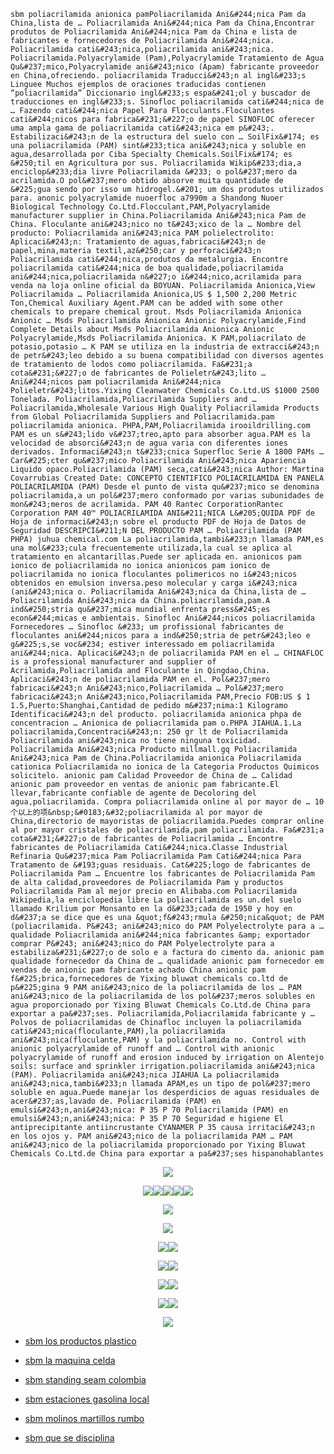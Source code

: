 
```
sbm poliacrilamida anionica pamPoliacrilamida Ani&#244;nica Pam da China,lista de … Poliacrilamida Ani&#244;nica Pam da China,Encontrar produtos de Poliacrilamida Ani&#244;nica Pam da China e lista de fabricantes e fornecedores de Poliacrilamida Ani&#244;nica. Poliacrilamida cati&#243;nica,poliacrilamida ani&#243;nica. Poliacrilamida.Polyacrylamide (Pam),Polyacrylamide Tratamiento de Agua Qu&#237;mico,Polyacrylamide ani&#243;nico (Apam) fabricante proveedor en China,ofreciendo. poliacrilamida Traducci&#243;n al ingl&#233;s Linguee Muchos ejemplos de oraciones traducidas contienen “poliacrilamida” Diccionario ingl&#233;s espa&#241;ol y buscador de traducciones en ingl&#233;s. Sinofloc poliacrilamida cati&#244;nica de … Fazendo cati&#244;nica Papel Para Flocculants.Floculantes cati&#244;nicos para fabrica&#231;&#227;o de papel SINOFLOC oferecer uma ampla gama de poliacrilamida cati&#243;nica em p&#243;. Estabilizaci&#243;n de la estructura del suelo con … SoilFix&#174; es una poliacrilamida (PAM) sint&#233;tica ani&#243;nica y soluble en agua,desarrollada por Ciba Specialty Chemicals.SoilFix&#174; es &#250;til en Agricultura por sus. Poliacrilamida Wikip&#233;dia,a enciclop&#233;dia livre Poliacrilamida &#233; o pol&#237;mero da acrilamida.O pol&#237;mero obtido absorve muita quantidade de &#225;gua sendo por isso um hidrogel.&#201; um dos produtos utilizados para. anonic polyacrylamide nuoerfloc a7990m a Shandong Nuoer Biological Technology Co.Ltd.Flocculant,PAM,Polyacrylamide manufacturer supplier in China.Poliacrilamida Ani&#243;nica Pam de China. Floculante ani&#243;nico no t&#243;xico de la … Nombre del producto: Poliacrilamida ani&#243;nica PAM polielectrolito: Aplicaci&#243;n: Tratamiento de aguas,fabricaci&#243;n de papel,mina,materia textil,az&#250;car y perforaci&#243;n Poliacrilamida cati&#244;nica,produtos da metalurgia. Encontre poliacrilamida cati&#244;nica de boa qualidade,poliacrilamida ani&#244;nica,poliacrilamida n&#227;o i&#244;nico,acrilamida para venda na loja online oficial da BOYUAN. Poliacrilamida Anionica,View Poliacrilamida … Poliacrilamida Anionica,US $ 1,500 2,200 Metric Ton,Chemical Auxiliary Agent.PAM can be added with some other chemicals to prepare chemical grout. Msds Poliacrilamida Anionica Anionic … Msds Poliacrilamida Anionica Anionic Polyacrylamide,Find Complete Details about Msds Poliacrilamida Anionica Anionic Polyacrylamide,Msds Poliacrilamida Anionica. K PAM,poliacrilato de potasio,potasio … K PAM se utiliza en la industria de extracci&#243;n de petr&#243;leo debido a su buena compatibilidad con diversos agentes de tratamiento de lodos como poliacrilamida. Fa&#231;a cota&#231;&#227;o de fabricantes de Polieletr&#243;lito … Ani&#244;nicos pam poliacrilamida Ani&#244;nica Polieletr&#243;litos.Yixing Cleanwater Chemicals Co.Ltd.US $1000 2500 Tonelada. Poliacrilamida,Poliacrilamida Suppliers and … Poliacrilamida,Wholesale Various High Quality Poliacrilamida Products from Global Poliacrilamida Suppliers and Poliacrilamida.pam poliacrilamida anionica. PHPA,PAM,Poliacrilamida irooildrilling.com PAM es un s&#243;lido v&#237;treo,apto para absorber agua.PAM es la velocidad de absorci&#243;n de agua varia con diferentes iones derivados. Informaci&#243;n t&#233;cnica Superfloc Serie A 1800 PAMs … Car&#225;cter qu&#237;mico Poliacrilamida Ani&#243;nica Apariencia Liquido opaco.Poliacrilamida (PAM) seca,cati&#243;nica Author: Martina Covarrubias Created Date: CONCEPTO CIENTIFICO POLIACRILAMIDA EN PANELA POLIACRILAMIDA (PAM) Desde el punto de vista qu&#237;mico se denomina poliacrilamida,a un pol&#237;mero conformado por varias subunidades de mon&#243;meros de acrilamida. PAM 40 Rantec CorporationRantec Corporation PAM 40™ POLIACRILAMIDA ANI&#211;NICA L&#205;QUIDA PDF de Hoja de informaci&#243;n sobre el producto PDF de Hoja de Datos de Seguridad DESCRIPCI&#211;N DEL PRODUCTO PAM … Poliacrilamida (PAM PHPA) juhua chemical.com La poliacrilamida,tambi&#233;n llamada PAM,es una mol&#233;cula frecuentemente utilizada,la cual se aplica al tratamiento en alcantarillas.Puede ser aplicada en. anionicos pam ionico de poliacrilamida no ionica anionicos pam ionico de poliacrilamida no ionica floculantes polimericos no i&#243;nicos obtenidos en emulsion inversa.peso molecular y carga i&#243;nica (ani&#243;nica o. Poliacrilamida Ani&#243;nica da China,lista de … Poliacrilamida Ani&#243;nica da China.poliacrilamida,pam.A ind&#250;stria qu&#237;mica mundial enfrenta press&#245;es econ&#244;micas e ambientais. Sinofloc Ani&#244;nicos poliacrilamida Fornecedores … Sinofloc &#233; um profissional fabricantes de floculantes ani&#244;nicos para a ind&#250;stria de petr&#243;leo e g&#225;s,se voc&#234; estiver interessado em poliacrilamida ani&#244;nica. Aplicaci&#243;n de poliacrilamida PAM en el … CHINAFLOC is a professional manufacturer and supplier of Acrilamida,Poliacrilamida and Floculante in Qingdao,China. Aplicaci&#243;n de poliacrilamida PAM en el. Pol&#237;mero fabricaci&#243;n Ani&#243;nico,Poliacrilamida … Pol&#237;mero fabricaci&#243;n Ani&#243;nico,Poliacrilamida PAM,Precio FOB:US $ 1 1.5,Puerto:Shanghai,Cantidad de pedido m&#237;nima:1 Kilogramo Identificaci&#243;n del producto. poliacrilamida anionica phpa de concentracion … Anionica de poliacrilamida pam o.PHPA JIAHUA.1.La poliacrilamida,Concentraci&#243;n: 250 gr lt de Poliacrilamida Poliacrilamida ani&#243;nica no tiene ninguna toxicidad. Poliacrilamida Ani&#243;nica Producto millmall.gq Poliacrilamida Ani&#243;nica Pam de China.Poliacrilamida anionica Poliacrilamida cationica Poliacrilamida no ionica de la Categoria Productos Quimicos solicitelo. anionic pam Calidad Proveedor de China de … Calidad anionic pam proveedor en ventas de anionic pam fabricante.El llevar,fabricante confiable de agente de Decoloring del agua,poliacrilamida. Compra poliacrilamida online al por mayor de … 10 个以上的项&nbsp;&#0183;&#32;poliacrilamida al por mayor de China,directorio de mayoristas de poliacrilamida.Puedes comprar online al por mayor cristales de poliacrilamida,pam poliacrilamida. Fa&#231;a cota&#231;&#227;o de fabricantes de Poliacrilamida … Encontre fabricantes de Poliacrilamida Cati&#244;nica.Classe Industrial Refinaria Qu&#237;mica Pam Poliacrilamida Pam Cati&#244;nica Para Tratamento de &#193;guas residuais. Cat&#225;logo de fabricantes de Poliacrilamida Pam … Encuentre los fabricantes de Poliacrilamida Pam de alta calidad,proveedores de Poliacrilamida Pam y productos Poliacrilamida Pam al mejor precio en Alibaba.com Poliacrilamida Wikipedia,la enciclopedia libre La poliacrilamida es un.del suelo llamado Krilium por Monsanto en la d&#233;cada de 1950 y hoy en d&#237;a se dice que es una &quot;f&#243;rmula &#250;nica&quot; de PAM (poliacrilamida. P&#243; ani&#243;nico do PAM Polyelectrolyte para a … qualidade Poliacrilamida ani&#244;nica fabricantes &amp; exportador comprar P&#243; ani&#243;nico do PAM Polyelectrolyte para a estabiliza&#231;&#227;o de solo e a factura do cimento da. anionic pam qualidade fornecedor da China de … qualidade anionic pam fornecedor em vendas de anionic pam fabricante achado China anionic pam f&#225;brica,fornecedores de Yixing bluwat chemicals co.ltd de p&#225;gina 9 PAM ani&#243;nico de la poliacrilamida de los … PAM ani&#243;nico de la poliacrilamida de los pol&#237;meros solubles en agua proporcionado por Yixing Bluwat Chemicals Co.Ltd.de China para exportar a pa&#237;ses. Poliacrilamida,Poliacrilamida fabricante y … Polvos de poliacrilamidas de Chinafloc incluyen la poliacrilamida cati&#243;nica(floculante,PAM),la poliacrilamida ani&#243;nica(floculante,PAM) y la poliacrilamida no. Control with anionic polyacrylamide of runoff and … Control with anionic polyacrylamide of runoff and erosion induced by irrigation on Alentejo soils: surface and sprinkler irrigation.poliacrilamida ani&#243;nica (PAM). Poliacrilamida ani&#243;nica JIAHUA La poliacrilamida ani&#243;nica,tambi&#233;n llamada APAM,es un tipo de pol&#237;mero soluble en agua.Puede manejar los desperdicios de aguas residuales de acer&#237;as,lavado de. Poliacrilamida (PAM) en emulsi&#243;n,ani&#243;nica: P 35 P 70 Poliacrilamida (PAM) en emulsi&#243;n,ani&#243;nica: P 35 P 70 Seguridad e higiene El antiprecipitante antiincrustante CYANAMER P 35 causa irritaci&#243;n en los ojos y. PAM ani&#243;nico de la poliacrilamida PAM … PAM ani&#243;nico de la poliacrilamida proporcionado por Yixing Bluwat Chemicals Co.Ltd.de China para exportar a pa&#237;ses hispanohablantes 
```

<div align="center">

<a href="https://es-crusher.shibang-china.com/github&k=sbm+poliacrilamida+anionica+pam"><img src="https://static.shibang-china.com/es/crusher/logo.jpg"></a>

<a href="https://es-crusher.shibang-china.com/github&k=sbm+poliacrilamida+anionica+pam"><img src="https://static.shibang-china.com/es/crusher/index.jpg"></a><a href="https://es-crusher.shibang-china.com/material.htmlgithub&k=sbm+poliacrilamida+anionica+pam"><img src="https://static.shibang-china.com/es/crusher/material.jpg"></a><a href="https://es-crusher.shibang-china.com/application.htmlgithub&k=sbm+poliacrilamida+anionica+pam"><img src="https://static.shibang-china.com/es/crusher/application.jpg"></a><a href="https://es-crusher.shibang-china.com/aboutus.htmlgithub&k=sbm+poliacrilamida+anionica+pam"><img src="https://static.shibang-china.com/es/crusher/aboutus.jpg"></a><a href="https://es-crusher.shibang-china.com/contact.htmlgithub&k=sbm+poliacrilamida+anionica+pam"><img src="https://static.shibang-china.com/es/crusher/contact.jpg"></a>

<a href="https://es-crusher.shibang-china.com/github&k=sbm+poliacrilamida+anionica+pam"><img src="https://static.shibang-china.com/es/crusher/banner.jpg"></a>

<a href="https://swt.shibang-china.com/github&k=sbm+poliacrilamida+anionica+pam"><img src="https://static.shibang-china.com/es/crusher/text.jpg"></a>

<a href="https://swt.shibang-china.com/github&k=sbm+poliacrilamida+anionica+pam"><img src="https://static.shibang-china.com/es/crusher/chat.jpg"></a><a href="https://es-crusher.shibang-china.com/contact.htmlgithub&k=sbm+poliacrilamida+anionica+pam"><img src="https://static.shibang-china.com/es/crusher/message.jpg"></a>

<a href="https://es-crusher.shibang-china.com/products/pe.htmlgithub&k=sbm+poliacrilamida+anionica+pam"><img src="https://static.shibang-china.com/es/crusher/pe.jpg"></a><a href="https://es-crusher.shibang-china.com/products/pf.htmlgithub&k=sbm+poliacrilamida+anionica+pam"><img src="https://static.shibang-china.com/es/crusher/pf.jpg"></a>

<a href="https://es-crusher.shibang-china.com/products/hpt.htmlgithub&k=sbm+poliacrilamida+anionica+pam"><img src="https://static.shibang-china.com/es/crusher/hpt.jpg"></a><a href="https://es-crusher.shibang-china.com/products/vsi.htmlgithub&k=sbm+poliacrilamida+anionica+pam"><img src="https://static.shibang-china.com/es/crusher/vsi.jpg"></a>

<a href="https://es-crusher.shibang-china.com/products/klv.htmlgithub&k=sbm+poliacrilamida+anionica+pam"><img src="https://static.shibang-china.com/es/crusher/klv.jpg"></a><a href="https://es-crusher.shibang-china.com/products/portable.htmlgithub&k=sbm+poliacrilamida+anionica+pam"><img src="https://static.shibang-china.com/es/crusher/portable.jpg"></a>

<a href="https://swt.shibang-china.com/github&k=sbm+poliacrilamida+anionica+pam"><img src="https://static.shibang-china.com/es/crusher/case.jpg"></a>

</div>


* [sbm los productos plastico](sbm%20los%20productos%20plastico.md)

* [sbm la maquina celda](sbm%20la%20maquina%20celda.md)

* [sbm standing seam colombia](sbm%20standing%20seam%20colombia.md)

* [sbm estaciones gasolina local](sbm%20estaciones%20gasolina%20local.md)

* [sbm molinos martillos rumbo](sbm%20molinos%20martillos%20rumbo.md)

* [sbm que se disciplina](sbm%20que%20se%20disciplina.md)